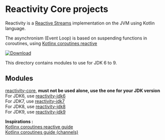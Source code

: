 # Reactivity Core projects

Reactivity is a [Reactive Streams](http://www.reactive-streams.org/) implementation on the JVM using Kotlin language.

The asynchronism (Event Loop) is based on suspending functions in coroutines, using [Kotlinx coroutines reactive](https://github.com/Kotlin/kotlinx.coroutines/tree/master/reactive/kotlinx-coroutines-reactive)

[ ![Download](https://api.bintray.com/packages/pull-vert/reactivity/reactivity/images/download.svg) ](https://bintray.com/pull-vert/reactivity/reactivity/_latestVersion#files)

This directory contains modules to use for JDK 6 to 9.

## Modules

[reactivity-core](reactivity-core/README.md), **must not be used alone, use the one for your JDK version**<br />
For JDK6, use [reactivity-jdk6](reactivity-jdk6/README.md)<br />
For JDK7, use [reactivity-jdk7](reactivity-jdk7/README.md)<br />
For JDK8, use [reactivity-jdk8](reactivity-jdk8/README.md)<br />
For JDK9, use [reactivity-jdk9](reactivity-jdk9/README.md)<br />

**Inspirations :**<br />
[Kotlinx coroutines reactive guide](https://github.com/Kotlin/kotlinx.coroutines/blob/master/reactive/coroutines-guide-reactive.md)<br />
[Kotlinx coroutines guide (channels)](https://github.com/Kotlin/kotlinx.coroutines/blob/master/coroutines-guide.md#channel-basics)